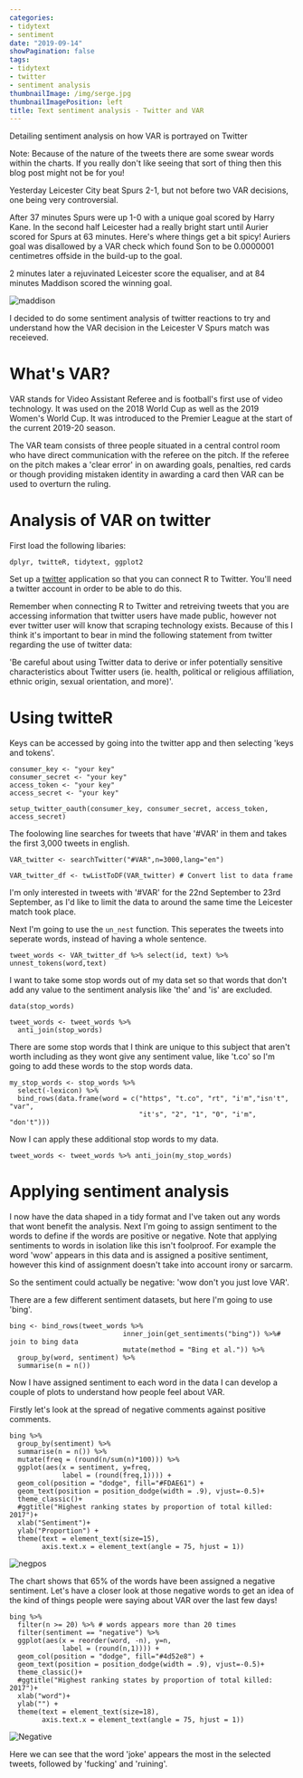 ```yaml
---
categories:
- tidytext
- sentiment
date: "2019-09-14"
showPagination: false
tags:
- tidytext
- twitter
- sentiment analysis
thumbnailImage: /img/serge.jpg
thumbnailImagePosition: left
title: Text sentiment analysis - Twitter and VAR
---
```


Detailing sentiment analysis on how VAR is portrayed on Twitter

Note: Because of the nature of the tweets there are some swear words within the charts. If you really don't like seeing that sort of thing then this blog post might not be for you!
<!--more-->

Yesterday Leicester City beat Spurs 2-1, but not before two VAR decisions, one being very controversial. 

After 37 minutes Spurs were up 1-0 with a unique goal scored by Harry Kane. In the second half Leicester had a really bright start until Aurier scored for Spurs at 63 minutes. Here's where things get a bit spicy! Auriers goal was disallowed by a VAR check which found Son to be 0.0000001 centimetres offside in the build-up to the goal.

2 minutes later a rejuvinated Leicester score the equaliser, and at 84 minutes Maddison scored the winning goal. 

![maddison](/img/maddison.jpg)

I decided to do some sentiment analysis of twitter reactions to try and understand how the VAR decision in the Leicester V Spurs match was receieved. 

# What's VAR?

VAR stands for Video Assistant Referee and is football's first use of video technology. It was used on the 2018 World Cup as well as the 2019 Women's World Cup. It was introduced to the Premier League at the start of the current 2019-20 season. 

The VAR team consists of three people situated in a central control room who have direct communication with the referee on the pitch. If the referee on the pitch makes a 'clear error' in on awarding goals, penalties, red cards or though providing mistaken identity in awarding a card then VAR can be used to overturn the ruling. 

# Analysis of VAR on twitter 

First load the following libaries:

```
dplyr, twitteR, tidytext, ggplot2
```

Set up a [twitter](https://developer.twitter.com/en/dashboard) application so that you can connect R to Twitter. You'll need a twitter account in order to be able to do this. 

Remember when connecting R to Twitter and retreiving tweets that you are accessing information that twitter users have made public, however not ever twitter user will know that scraping technology exists. Because of this I think it's important to bear in mind the following statement from twitter regarding the use of twitter data:

'Be careful about using Twitter data to derive or infer potentially sensitive 
characteristics about Twitter users (ie. health, political or religious
affiliation, ethnic origin, sexual orientation, and more)'. 

# Using twitteR

Keys can be accessed by going into the twitter app and then selecting 'keys and tokens'.

```
consumer_key <- "your key"
consumer_secret <- "your key"
access_token <- "your key"
access_secret <- "your key"

setup_twitter_oauth(consumer_key, consumer_secret, access_token, access_secret)
```

The foolowing line searches for tweets that have '#VAR' in them and takes the first 3,000 tweets in english.

```
VAR_twitter <- searchTwitter("#VAR",n=3000,lang="en")

VAR_twitter_df <- twListToDF(VAR_twitter) # Convert list to data frame
```
I'm only interested in tweets with '#VAR' for the 22nd September to 23rd September, as I'd like to limit the data to around the same time the Leicester match took place.

Next I'm going to use the `un_nest` function. This seperates the tweets into seperate words, instead of having a whole sentence. 

```
tweet_words <- VAR_twitter_df %>% select(id, text) %>% unnest_tokens(word,text)
```

I want to take some stop words out of my data set so that words that don't add any value to the sentiment analysis like 'the' and 'is' are excluded. 

```
data(stop_words)

tweet_words <- tweet_words %>%
  anti_join(stop_words)
```
There are some stop words that I think are unique to this subject
that aren't worth including as they wont give any sentiment value, like 't.co' so I'm going to add these words to the stop words data.

```
my_stop_words <- stop_words %>% 
  select(-lexicon) %>% 
  bind_rows(data.frame(word = c("https", "t.co", "rt", "i'm","isn't", "var", 
                                "it's", "2", "1", "0", "i'm", "don't")))
```

Now I can apply these additional stop words to my data.

```
tweet_words <- tweet_words %>% anti_join(my_stop_words)
```

# Applying sentiment analysis

I now have the data shaped in a tidy format and I've taken out any words that wont benefit the analysis. Next I'm going to assign sentiment to the words to define if the words are positive or negative. Note that applying sentiments to words in isolation like this isn't foolproof. For example the word 'wow' appears in this data and is assigned a positive sentiment, however this kind of assignment doesn't take into account irony or sarcarm. 

So the sentiment could actually be negative: 'wow don't you just love VAR'. 

There are a few different sentiment datasets, but here I'm going to use 'bing'.

```
bing <- bind_rows(tweet_words %>% 
                            inner_join(get_sentiments("bing")) %>%# join to bing data
                            mutate(method = "Bing et al.")) %>% 
  group_by(word, sentiment) %>% 
  summarise(n = n())
```

Now I have assigned sentiment to each word in the data I can develop a couple of plots to understand how people feel about VAR. 

Firstly let's look at the spread of negative comments against positive comments.

```
bing %>%
  group_by(sentiment) %>% 
  summarise(n = n()) %>%
  mutate(freq = (round(n/sum(n)*100))) %>% 
  ggplot(aes(x = sentiment, y=freq,
             label = (round(freq,1)))) + 
  geom_col(position = "dodge", fill="#FDAE61") +
  geom_text(position = position_dodge(width = .9), vjust=-0.5)+
  theme_classic()+
  #ggtitle("Highest ranking states by proportion of total killed: 2017")+
  xlab("Sentiment")+
  ylab("Proportion") +
  theme(text = element_text(size=15), 
        axis.text.x = element_text(angle = 75, hjust = 1)) 
  ```
![negpos](/img/negpos.jpeg)

The chart shows that 65% of the words have been assigned a negative sentiment. Let's have a closer look at those negative words to get an idea of the kind of things people were saying about VAR over the last few days!

```
bing %>% 
  filter(n >= 20) %>% # words appears more than 20 times
  filter(sentiment == "negative") %>% 
  ggplot(aes(x = reorder(word, -n), y=n,
             label = (round(n,1)))) +
  geom_col(position = "dodge", fill="#4d52e8") +
  geom_text(position = position_dodge(width = .9), vjust=-0.5)+
  theme_classic()+
  #ggtitle("Highest ranking states by proportion of total killed: 2017")+
  xlab("word")+
  ylab("") +
  theme(text = element_text(size=18), 
        axis.text.x = element_text(angle = 75, hjust = 1)) 
```
![Negative](/img/Negative.jpeg)

Here we can see that the word 'joke' appears the most in the selected tweets, followed by 'fucking' and 'ruining'. 

